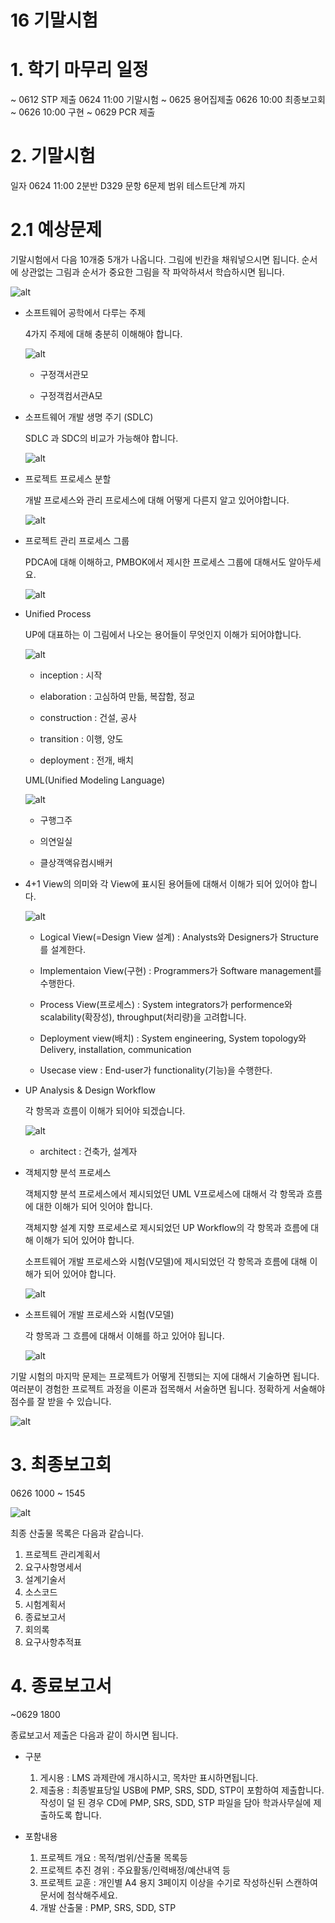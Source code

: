 16 기말시험
===

# 1. 학기 마무리 일정

~ 0612 STP 제출
0624 11:00 기말시험
~ 0625 용어집제출
0626 10:00 최종보고회
~ 0626 10:00 구현
~ 0629 PCR 제출


# 2. 기말시험

일자 0624 11:00
2분반 D329
문항 6문제
범위 테스트단계 까지

# 2.1 예상문제

기말시험에서 다음 10개중 5개가 나옵니다. 그림에 빈칸을 채워넣으시면 됩니다. 순서에 상관없는 그림과 순서가 중요한 그림을 작 파악하셔서 학습하시면 됩니다.

![alt](test/기말시험예시1.png)

- 소프트웨어 공학에서 다루는 주제

    4가지 주제에 대해 충분히 이해해야 합니다.

    ![alt](test/1.png)

    - 구정객서관모

    - 구정객컴서관A모
  

- 소프트웨어 개발 생명 주기 (SDLC)

    SDLC 과 SDC의 비교가 가능해야 합니다.

    ![alt](test/2.png)

- 프로젝트 프로세스 분할

    개발 프로세스와 관리 프로세스에 대해 어떻게 다른지 알고 있어야합니다. 

    ![alt](test/3.png)

- 프로젝트 관리 프로세스 그룹

    PDCA에 대해 이해하고, PMBOK에서 제시한 프로세스 그룹에 대해서도 알아두세요.

    ![alt](test/4.png)

-  Unified Process

    UP에 대표하는 이 그림에서 나오는 용어들이 무엇인지 이해가 되어야합니다.

    ![alt](test/5.png)

    - inception : 시작
    - elaboration : 고심하여 만듦, 복잡함, 정교
    - construction : 건설, 공사
    - transition : 이행, 양도

    - deployment : 전개, 배치

    
    UML(Unified Modeling Language)

    ![alt](test/6.png)

    - 구행그주

    - 의연일실

    - 클상객액유컴시배커

- 4+1 View의 의미와 각 View에 표시된 용어들에 대해서 이해가 되어 있어야 합니다.

    ![alt](test/7.png)

    - Logical View(=Design View 설계) : Analysts와 Designers가 Structure를 설계한다.

    - Implementaion View(구현) : Programmers가 Software management를 수행한다. 
    - Process View(프로세스) : System integrators가 performence와 scalability(확장성), throughput(처리량)을 고려합니다.
    - Deployment view(배치) : System engineering, System topology와 Delivery, installation, communication
    - Usecase view : End-user가 functionality(기능)을 수행한다.


- UP Analysis & Design Workflow

    각 항목과 흐름이 이해가 되어야 되겠습니다. 

    ![alt](test/10.png)

    - architect : 건축가, 설계자

-  객체지향 분석 프로세스

    객체지향 분석 프로세스에서 제시되었던 UML V프로세스에 대해서 각 항목과 흐름에 대한 이해가 되어 잇어야 합니다.

    객체지향 설계 지향 프로세스로 제시되었던 UP Workflow의 각 항목과 흐름에 대해 이해가 되어 있어야 합니다.

    소프트웨어 개발 프로세스와 시험(V모델)에 제시되었던 각 항목과 흐름에 대해 이해가 되어 있어야 합니다.

    ![alt](test/8.png)

- 소프트웨어 개발 프로세스와 시험(V모델)

    각 항목과 그 흐름에 대해서 이해를 하고 있어야 됩니다.

    ![alt](test/9.png)

기말 시험의 마지막 문제는 프로젝트가 어떻게 진행되는 지에 대해서 기술하면 됩니다. 여러분이 경험한 프로젝트 과정을 이론과 접목해서 서술하면 됩니다. 정확하게 서술해야 점수를 잘 받을 수 있습니다.

![alt](test/기말시험예시2.png)

# 3. 최종보고회

0626 1000 ~ 1545

![alt](test/최종발표일정.png)

최종 산출물 목록은 다음과 같습니다.

1. 프로젝트 관리계획서
2. 요구사항명세서
3. 설계기술서
4. 소스코드
5. 시험계획서
6. 종료보고서
7. 회의록
8. 요구사항추적표

# 4. 종료보고서

~0629 1800

종료보고서 제출은 다음과 같이 하시면 됩니다.

- 구분
    1. 게시용 : LMS 과제란에 개시하시고, 목차만 표시하면됩니다. 
    2. 제출용 : 최종발표당일 USB에  PMP, SRS, SDD, STP이 포함하여 제출합니다. 작성이 덜 된 경우 CD에 PMP, SRS, SDD, STP 파일을 담아 학과사무실에 제출하도록 합니다.

- 포함내용

    1. 프로젝트 개요 : 목적/범위/산출물 목록등
    2. 프로젝트 추진 경위 : 주요활동/인력배정/예산내역 등
    3. 프로젝트 교훈 : 개인별 A4 용지 3페이지 이상을 수기로 작성하신뒤 스캔하여 문서에 첨삭해주세요.
    4. 개발 산출물 : PMP, SRS, SDD, STP